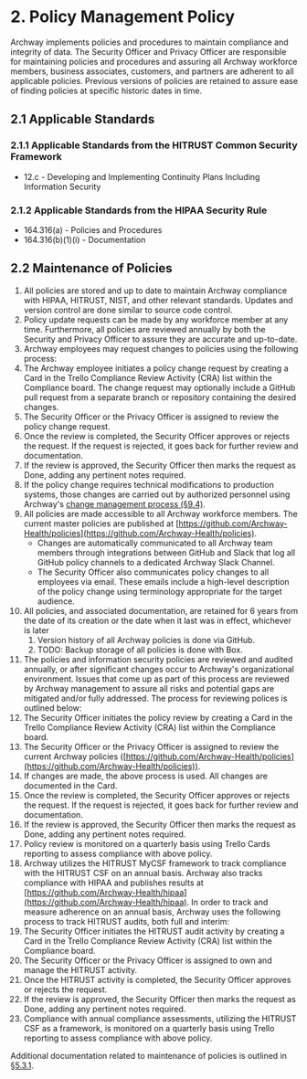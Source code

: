 # 2. Policy Management Policy

Archway implements policies and procedures to maintain compliance and integrity of data. The Security Officer and Privacy Officer are responsible for maintaining policies and procedures and assuring all Archway workforce members, business associates, customers, and partners are adherent to all applicable policies. Previous versions of policies are retained to assure ease of finding policies at specific historic dates in time.

## 2.1 Applicable Standards

### 2.1.1 Applicable Standards from the HITRUST Common Security Framework

* 12.c - Developing and Implementing Continuity Plans Including Information Security

### 2.1.2 Applicable Standards from the HIPAA Security Rule

* 164.316(a) - Policies and Procedures
* 164.316(b)(1)(i) - Documentation

## 2.2 Maintenance of Policies

1. All policies are stored and up to date to maintain Archway compliance with HIPAA, HITRUST, NIST, and other relevant standards. Updates and version control are done similar to source code control.
2. Policy update requests can be made by any workforce member at any time. Furthermore, all policies are reviewed annually by both the Security and Privacy Officer to assure they are accurate and up-to-date.
3. Archway employees may request changes to policies using the following process:
  1. The Archway employee initiates a policy change request by creating a Card in the Trello Compliance Review Activity (CRA) list within the Compliance board. The change request may optionally include a GitHub pull request from a separate branch or repository containing the desired changes.
  2. The Security Officer or the Privacy Officer is assigned to review the policy change request.
  3. Once the review is completed, the Security Officer approves or rejects the request. If the request is rejected, it goes back for further review and documentation.
  4. If the review is approved, the Security Officer then marks the request as Done, adding any pertinent notes required.
  5. If the policy change requires technical modifications to production systems, those changes are carried out by authorized personnel using Archway's [change management process (§9.4)](#9.4-changing-existing-systems).
4. All policies are made accessible to all Archway workforce members. The current master policies are published at [https://github.com/Archway-Health/policies](https://github.com/Archway-Health/policies).
   * Changes are automatically communicated to all Archway team members through integrations between GitHub and Slack that log all GitHub policy channels to a dedicated Archway Slack Channel.
   * The Security Officer also communicates policy changes to all employees via email. These emails include a high-level description of the policy change using terminology appropriate for the target audience.
5. All policies, and associated documentation, are retained for 6 years from the date of its creation or the date when it last was in effect, whichever is later
   1. Version history of all Archway policies is done via GitHub.
   2. TODO: Backup storage of all policies is done with Box.
6. The policies and information security policies are reviewed and audited annually, or after significant changes occur to Archway's organizational environment. Issues that come up as part of this process are reviewed by Archway management to assure all risks and potential gaps are mitigated and/or fully addressed. The process for reviewing polices is outlined below:
  1. The Security Officer initiates the policy review by creating a Card in the Trello Compliance Review Activity (CRA) list within the Compliance board.
  2. The Security Officer or the Privacy Officer is assigned to review the current Archway policies ([https://github.com/Archway-Health/policies](https://github.com/Archway-Health/policies)).
  3. If changes are made, the above process is used. All changes are documented in the Card.
  4. Once the review is completed, the Security Officer approves or rejects the request. If the request is rejected, it goes back for further review and documentation.
  5. If the review is approved, the Security Officer then marks the request as Done, adding any pertinent notes required.
  6. Policy review is monitored on a quarterly basis using Trello Cards reporting to assess compliance with above policy.
7. Archway utilizes the HITRUST MyCSF framework to track compliance with the HITRUST CSF on an annual basis. Archway also tracks compliance with HIPAA and publishes results at [https://github.com/Archway-Health/hipaa](https://github.com/Archway-Health/hipaa). In order to track and measure adherence on an annual basis, Archway uses the following process to track HITRUST audits, both full and interim:
  1. The Security Officer initiates the HITRUST audit activity by creating a Card in the Trello Compliance Review Activity (CRA) list within the Compliance board.
  2. The Security Officer or the Privacy Officer is assigned to own and manage the HITRUST activity.
  3. Once the HITRUST activity is completed, the Security Officer approves or rejects the request.
  5. If the review is approved, the Security Officer then marks the request as Done, adding any pertinent notes required.
  6. Compliance with annual compliance assessments, utilizing the HITRUST CSF as a framework, is monitored on a quarterly basis using Trello reporting to assess compliance with above policy.

Additional documentation related to maintenance of policies is outlined in [§5.3.1](#5.3-security-officer).